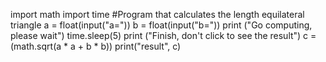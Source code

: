 import math
import time
#Program that calculates the length equilateral triangle
a = float(input("a="))
b = float(input("b="))
print ("Go computing, please wait")
time.sleep(5)
print ("Finish, don't click to see the result")
c = (math.sqrt(a * a + b * b))
print("result", c)
